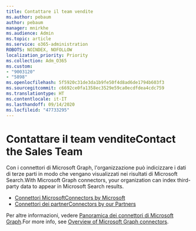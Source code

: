 ```yaml
---
title: Contattare il team vendite
ms.author: pebaum
author: pebaum
manager: mnirkhe
ms.audience: Admin
ms.topic: article
ms.service: o365-administration
ROBOTS: NOINDEX, NOFOLLOW
localization_priority: Priority
ms.collection: Adm_O365
ms.custom:
- "9003120"
- "5898"
ms.openlocfilehash: 5f5920c31de3da1b9fe50f4d8ad6de1794b603f3
ms.sourcegitcommit: c6692ce0fa1358ec3529e59ca0ecdfdea4cdc759
ms.translationtype: HT
ms.contentlocale: it-IT
ms.lasthandoff: 09/14/2020
ms.locfileid: "47733295"
---
```

# <a name="contact-the-sales-team"></a><span data-ttu-id="7da72-102">Contattare il team vendite</span><span class="sxs-lookup"><span data-stu-id="7da72-102">Contact the Sales Team</span></span>

<span data-ttu-id="7da72-103">Con i connettori di Microsoft Graph, l'organizzazione può indicizzare i dati di terze parti in modo che vengano visualizzati nei risultati di Microsoft Search.</span><span class="sxs-lookup"><span data-stu-id="7da72-103">With Microsoft Graph connectors, your organization can index third-party data to appear in Microsoft Search results.</span></span>

- [<span data-ttu-id="7da72-104">Connettori Microsoft</span><span class="sxs-lookup"><span data-stu-id="7da72-104">Connectors by Microsoft</span></span>](https://docs.microsoft.com/microsoftsearch/connectors-gallery#Microsoft)
- [<span data-ttu-id="7da72-105">Connettori dei partner</span><span class="sxs-lookup"><span data-stu-id="7da72-105">Connectors by our Partners</span></span>](https://docs.microsoft.com/microsoftsearch/connectors-gallery#Partners)

<span data-ttu-id="7da72-106">Per altre informazioni, vedere [Panoramica dei connettori di Microsoft Graph](https://docs.microsoft.com/microsoftsearch/connectors-overview).</span><span class="sxs-lookup"><span data-stu-id="7da72-106">For more info, see [Overview of Microsoft Graph connectors](https://docs.microsoft.com/microsoftsearch/connectors-overview).</span></span>
